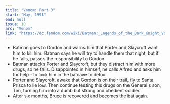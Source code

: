 ```yaml
---
title: "Venom: Part 3"
start: "May, 1991"
end: null
issue: 18
arc: "Venom"
link: "https://dc.fandom.com/wiki/Batman:_Legends_of_the_Dark_Knight_Vol_1_18"
---
```


- Batman goes to Gordon and warns him that Porter and Slaycroft want him to kill him. Batman says he will try to handle them that night, but if he fails, passes the responsibility to Gordon.
- Batman attacks Porter and Slaycroft, but they distract him with more drugs, so he fails. Disappointed in himself, he calls Alfred and asks him for help - to lock him in the batcave to detox.
- Porter and Slaycroft, awake that Gordon is on their trail, fly to Santa Prisca to lie low. Then continue testing this drugs on the General's son, Tim, turning him into a dumb but strong and obedient soldier.
- After six months, Bruce is recovered and becomes the bat again.
